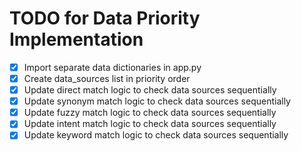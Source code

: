 # TODO for Data Priority Implementation

- [x] Import separate data dictionaries in app.py
- [x] Create data_sources list in priority order
- [x] Update direct match logic to check data sources sequentially
- [x] Update synonym match logic to check data sources sequentially
- [x] Update fuzzy match logic to check data sources sequentially
- [x] Update intent match logic to check data sources sequentially
- [x] Update keyword match logic to check data sources sequentially
